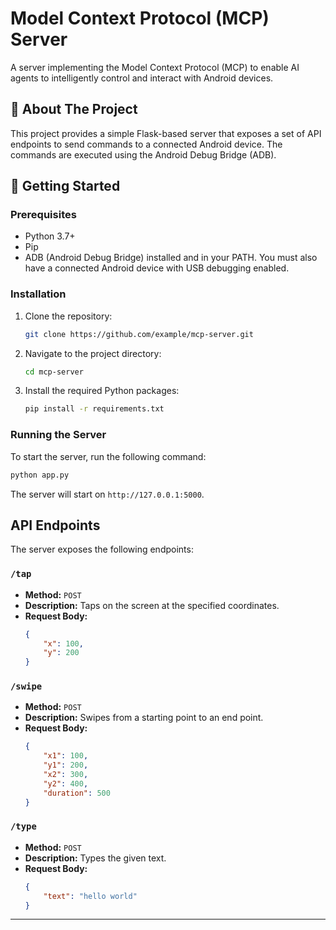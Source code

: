 # Model Context Protocol (MCP) Server

A server implementing the Model Context Protocol (MCP) to enable AI agents to intelligently control and interact with Android devices.

## 🚀 About The Project

This project provides a simple Flask-based server that exposes a set of API endpoints to send commands to a connected Android device. The commands are executed using the Android Debug Bridge (ADB).

## 🔧 Getting Started

### Prerequisites

* Python 3.7+
* Pip
* ADB (Android Debug Bridge) installed and in your PATH. You must also have a connected Android device with USB debugging enabled.

### Installation

1. Clone the repository:
   ```sh
   git clone https://github.com/example/mcp-server.git
   ```
2. Navigate to the project directory:
    ```sh
    cd mcp-server
    ```
3. Install the required Python packages:
    ```sh
    pip install -r requirements.txt
    ```

### Running the Server

To start the server, run the following command:
```sh
python app.py
```
The server will start on `http://127.0.0.1:5000`.

##  API Endpoints

The server exposes the following endpoints:

### `/tap`

* **Method:** `POST`
* **Description:** Taps on the screen at the specified coordinates.
* **Request Body:**
    ```json
    {
        "x": 100,
        "y": 200
    }
    ```

### `/swipe`

* **Method:** `POST`
* **Description:** Swipes from a starting point to an end point.
* **Request Body:**
    ```json
    {
        "x1": 100,
        "y1": 200,
        "x2": 300,
        "y2": 400,
        "duration": 500
    }
    ```

### `/type`

* **Method:** `POST`
* **Description:** Types the given text.
* **Request Body:**
    ```json
    {
        "text": "hello world"
    }
    ```
---
